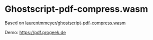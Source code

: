 # Ghostscript-pdf-compress.wasm

Based on [laurentmmeyer/ghostscript-pdf-compress.wasm](https://github.com/laurentmmeyer/ghostscript-pdf-compress.wasm)

Demo: <https://pdf.progeek.de>
